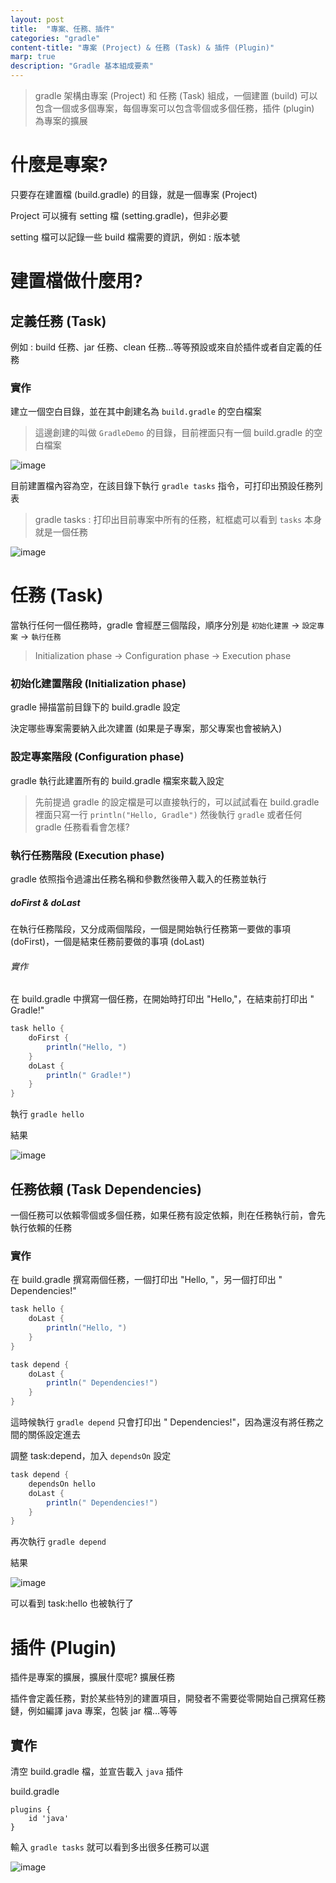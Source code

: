 ```yaml
---
layout: post
title:  "專案、任務、插件"
categories: "gradle"
content-title: "專案 (Project) & 任務 (Task) & 插件 (Plugin)"
marp: true
description: "Gradle 基本組成要素"
---
```


> gradle 架構由專案 (Project) 和 任務 (Task) 組成，一個建置 (build) 可以包含一個或多個專案，每個專案可以包含零個或多個任務，插件 (plugin) 為專案的擴展

# 什麼是專案?

只要存在建置檔 (build.gradle) 的目錄，就是一個專案 (Project)

Project 可以擁有 setting 檔 (setting.gradle)，但非必要

setting 檔可以記錄一些 build 檔需要的資訊，例如 : 版本號

# 建置檔做什麼用?

## 定義任務 (Task)
    
例如 : build 任務、jar 任務、clean 任務...等等預設或來自於插件或者自定義的任務

### 實作

建立一個空白目錄，並在其中創建名為 `build.gradle` 的空白檔案

> 這邊創建的叫做 `GradleDemo` 的目錄，目前裡面只有一個 build.gradle 的空白檔案

![image]({{site.baseurl}}/assets/image/empty-gradle-project.png)

目前建置檔內容為空，在該目錄下執行 `gradle tasks` 指令，可打印出預設任務列表

> gradle tasks : 打印出目前專案中所有的任務，紅框處可以看到 `tasks` 本身就是一個任務

![image]({{site.baseurl}}/assets/image/default-gradle-tasks.png)

# 任務 (Task)

當執行任何一個任務時，gradle 會經歷三個階段，順序分別是 `初始化建置` -> `設定專案` -> `執行任務`

> Initialization phase -> Configuration phase -> Execution phase

### 初始化建置階段 (Initialization phase)

gradle 掃描當前目錄下的 build.gradle 設定

決定哪些專案需要納入此次建置 (如果是子專案，那父專案也會被納入)

### 設定專案階段 (Configuration phase)

gradle 執行此建置所有的 build.gradle 檔案來載入設定

> 先前提過 gradle 的設定檔是可以直接執行的，可以試試看在 build.gradle 裡面只寫一行 `println("Hello, Gradle")` 然後執行 `gradle` 或者任何 gradle 任務看看會怎樣?

### 執行任務階段 (Execution phase)

gradle 依照指令過濾出任務名稱和參數然後帶入載入的任務並執行

##### doFirst & doLast

在執行任務階段，又分成兩個階段，一個是開始執行任務第一要做的事項 (doFirst)，一個是結束任務前要做的事項 (doLast)

###### 實作

在 build.gradle 中撰寫一個任務，在開始時打印出 "Hello,"，在結束前打印出 " Gradle!"

```groovy
task hello {
    doFirst {
        println("Hello, ")
    }
    doLast {
        println(" Gradle!")
    }
}
```

執行 `gradle hello`

結果

![image]({{site.baseurl}}/assets/image/task-hello-run.png)

## 任務依賴 (Task Dependencies)

一個任務可以依賴零個或多個任務，如果任務有設定依賴，則在任務執行前，會先執行依賴的任務

### 實作

在 build.gradle 撰寫兩個任務，一個打印出 "Hello, "，另一個打印出 " Dependencies!"

```groovy
task hello {
    doLast {
        println("Hello, ")
    }
}

task depend {
    doLast {
        println(" Dependencies!")
    }
}
```

這時候執行 `gradle depend` 只會打印出 " Dependencies!"，因為還沒有將任務之間的關係設定進去

調整 task:depend，加入 `dependsOn` 設定

```groovy
task depend {
    dependsOn hello
    doLast {
        println(" Dependencies!")
    }
}
```

再次執行 `gradle depend`

結果

![image]({{site.baseurl}}/assets/image/task-depend-run.png)

可以看到 task:hello 也被執行了


# 插件 (Plugin)

插件是專案的擴展，擴展什麼呢? 擴展任務

插件會定義任務，對於某些特別的建置項目，開發者不需要從零開始自己撰寫任務鏈，例如編譯 java 專案，包裝 jar 檔...等等

## 實作

清空 build.gradle 檔，並宣告載入 `java` 插件

build.gradle

```
plugins {
    id 'java'
}
```

輸入 `gradle tasks` 就可以看到多出很多任務可以選

![image]({{site.baseurl}}/assets/image/java-plugin-tasks.png)

